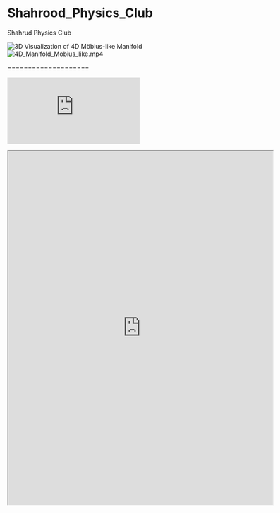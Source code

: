# Shahrood_Physics_Club
Shahrud Physics Club

![3D Visualization of 4D Möbius-like Manifold](https://github.com/AliBavarchee/Shahrood_Physics_Club/blob/main/4d-MM.gif)
![4D_Manifold_Mobius_like.mp4](https://youtu.be/4E5-tyNO_Jo?si=wBfuMd9VyaZehrJh)


====================



![Interactive Manifold](https://www.wolframcloud.com/obj/alibavarchee/Published/3D_Vis_4D_MOB_Manifold.cdf.nb)




<iframe src="https://www.wolframcloud.com/obj/alibavarchee/Published/3D_Vis_4D_MOB_Manifold.cdf.nb?_embed=iframe" width="600" height="800"></iframe>




